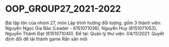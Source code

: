 # OOP_GROUP27_2021-2022
Bài tập lớn của nhóm 27, môn Lập trình hướng đối tượng. gồm 3 thành viên: Nguyễn Ngọc Gia Bảo (Leader - 6151071036), Nguyễn Huy (6151071053), Nguyễn Thành Đạt (6151071040). Đề tài: Quản lý thư viện. 
04/11/2021: Quyết định đổi đề tài thành game Rắn săn mồi
